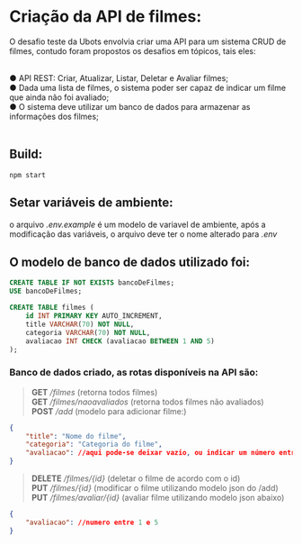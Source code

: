 # Criação da API de filmes:
O desafio teste da Ubots envolvia criar uma API para um sistema CRUD de filmes, contudo foram propostos os desafios em tópicos, tais eles:<br><br>

● API REST: Criar, Atualizar, Listar, Deletar e Avaliar
filmes;<br>
● Dada uma lista de filmes, o sistema poder ser capaz de indicar um filme que
ainda não foi avaliado;<br>
● O sistema deve utilizar um banco de dados para armazenar as informações dos
filmes;<br><br>
## Build:
```
npm start
```

## Setar variáveis de ambiente:
o arquivo *.env.example* é um modelo de variavel de ambiente, após a modificação das variáveis, o arquivo deve ter o nome alterado para *.env*

## O modelo de banco de dados utilizado foi:
```sql
CREATE TABLE IF NOT EXISTS bancoDeFilmes;
USE bancoDeFilmes;

CREATE TABLE filmes (
    id INT PRIMARY KEY AUTO_INCREMENT,
    title VARCHAR(70) NOT NULL,
    categoria VARCHAR(70) NOT NULL,
    avaliacao INT CHECK (avaliacao BETWEEN 1 AND 5)
);
```



### Banco de dados criado, as rotas disponíveis na API são:
> **GET** */filmes* (retorna todos filmes)<br>
> **GET** */filmes/naoavaliados* (retorna todos filmes não avaliados)<br>
> **POST** */add* (modelo para adicionar filme:)
```json
{
    "title": "Nome do filme",
    "categoria": "Categoria do filme",
    "avaliacao": //aqui pode-se deixar vazio, ou indicar um número entre 1 e 5, ou até mesmo nem incluir avaliacao
}
```
> **DELETE** */filmes/{id}* (deletar o filme de acordo com o id)<br>
> **PUT** */filmes/{id}* (modificar o filme utilizando modelo json do /add)<br>
> **PUT** */filmes/avaliar/{id}* (avaliar filme utilizando modelo json abaixo)
```json
{
    "avaliacao": //numero entre 1 e 5
}
```